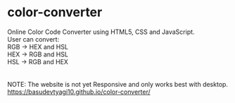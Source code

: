 # color-converter

Online Color Code Converter using HTML5, CSS and JavaScript.<br>
User can convert:<br>
RGB -> HEX and HSL<br>
HEX -> RGB and HSL<br>
HSL -> RGB and HEX<br>
<br><br>NOTE: The website is not yet Responsive and only works best with desktop.
<br>https://basudevtyagi10.github.io/color-converter/
